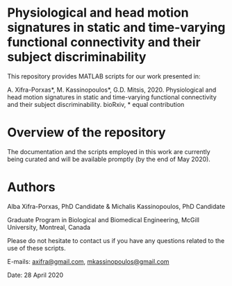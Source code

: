 # Physiological and head motion signatures in static and time-varying functional connectivity and their subject discriminability

This repository provides MATLAB scripts for our work presented in:

A. Xifra-Porxas*, M. Kassinopoulos*, G.D. Mitsis, 2020. Physiological and head motion signatures in static and time-varying functional connectivity and their subject discriminability. bioRxiv, * equal contribution

# Overview of the repository
The documentation and the scripts employed in this work are currently being curated and will be available promptly (by the end of May 2020). 

# Authors
Alba Xifra-Porxas, PhD Candidate & Michalis Kassinopoulos, PhD Candidate

Graduate Program in Biological and Biomedical Engineering, McGill University, Montreal, Canada

Please do not hesitate to contact us if you have any questions related to the use of these scripts.

E-mails: axifra@gmail.com, mkassinopoulos@gmail.com

Date: 28 April 2020
